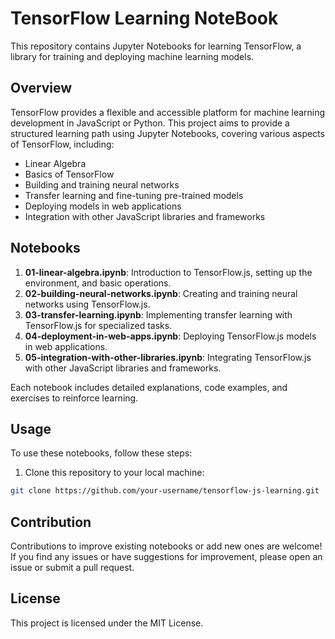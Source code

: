 # TensorFlow Learning NoteBook

This repository contains Jupyter Notebooks for learning TensorFlow, a library for training and deploying machine learning models.

## Overview

TensorFlow provides a flexible and accessible platform for machine learning development in JavaScript or Python. This project aims to provide a structured learning path using Jupyter Notebooks, covering various aspects of TensorFlow, including:

- Linear Algebra
- Basics of TensorFlow
- Building and training neural networks
- Transfer learning and fine-tuning pre-trained models
- Deploying models in web applications
- Integration with other JavaScript libraries and frameworks

## Notebooks

1. **01-linear-algebra.ipynb**: Introduction to TensorFlow.js, setting up the environment, and basic operations.
2. **02-building-neural-networks.ipynb**: Creating and training neural networks using TensorFlow.js.
3. **03-transfer-learning.ipynb**: Implementing transfer learning with TensorFlow.js for specialized tasks.
4. **04-deployment-in-web-apps.ipynb**: Deploying TensorFlow.js models in web applications.
5. **05-integration-with-other-libraries.ipynb**: Integrating TensorFlow.js with other JavaScript libraries and frameworks.

Each notebook includes detailed explanations, code examples, and exercises to reinforce learning.

## Usage

To use these notebooks, follow these steps:

1. Clone this repository to your local machine:

```bash
git clone https://github.com/your-username/tensorflow-js-learning.git
```

## Contribution

Contributions to improve existing notebooks or add new ones are welcome! If you find any issues or have suggestions for improvement, please open an issue or submit a pull request.

## License
This project is licensed under the MIT License.

